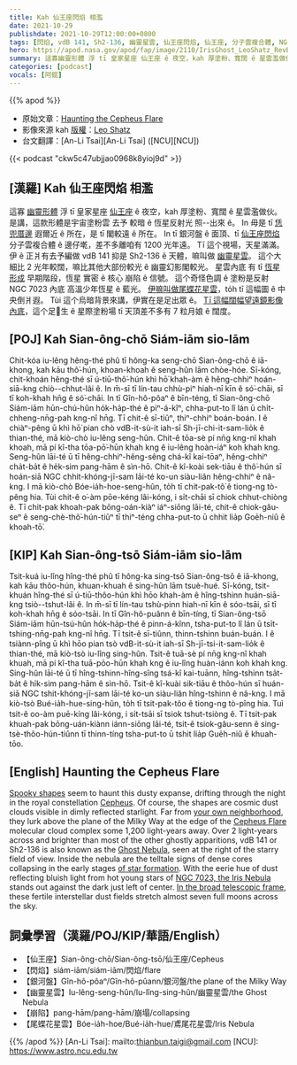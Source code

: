 ```yaml
---
title: Kah 仙王座閃焰 相濫
date: 2021-10-29
publishdate: 2021-10-29T12:00:00+0800
tags: [閃焰, vdB 141, Sh2-136, 幽靈星雲, 仙王座閃焰, 仙王座, 分子雲複合體, NGC 7023, 恆星形成, 恆星, 尾蝶花星雲]
hero: https://apod.nasa.gov/apod/fap/image/2110/IrisGhost_LeoShatz_RevB1024.jpg
summary: 這寡幽靈形體 浮 tī 皇家星座 仙王座 ê 夜空，kah 厚塗粉、寬闊 ê 星雲濫做伙。是講，這款形體是宇宙塗粉雲 去予 較暗 ê 恆星反射光 照--出來 ê。
categories: [podcast]
vocals: [阿錕]
---
```


{{% apod %}}

- 原始文章：[Haunting the Cepheus Flare](https://apod.nasa.gov/apod/ap211029.html)
- 影像來源 kah [版權][copyright]：[Leo Shatz](https://www.astrobin.com/users/spinlock/)
- 台文翻譯：[An-Li Tsai][An-Li Tsai] ([NCU][NCU])

{{< podcast "ckw5c47ubjjao0968k8yioj9d" >}}

## [漢羅] Kah 仙王座閃焰 相濫
這寡 [幽靈形體][Spooky shapes] 浮 tī 皇家星座 [仙王座][Cepheus] ê 夜空，kah 厚塗粉、寬闊 ê 星雲濫做伙。
是講，這款形體是宇宙塗粉雲 去予 較暗 ê 恆星反射光 照--出來 ê。
In 毋是 tī [恁兜厝邊][your own neighborhood] 遐爾近 ê 所在，是 tī 閣較遠 ê 所在。
In tī 銀河盤 ê 面頂、tī [仙王座閃焰][Cepheus Flare] 分子雲複合體 ê 邊仔墘，差不多離咱有 1200 光年遠。
Tī 這个視場，天星滿滿。
伊 ê 正爿有去予編做 vdB 141 抑是 Sh2-136 ê 天體，嘛叫做 [幽靈星雲][Ghost Nebula]。
這个大細比 2 光年較闊，嘛比其他大部份較光 ê 幽靈幻影閣較光。
星雲內底 有 tī [恆星形成][of star formation] 早期階段，恆星 實密 ê 核心 崩陷 ê 信號。
這个奇怪色調 ê 塗粉是反射 NGC 7023 內底 高溫少年恆星 ê 藍光。
[伊嘛叫做尾蝶花星雲][NGC 7023, the Iris Nebula t]，to̍h tī 這幅圖 ê 中央倒爿遐。
Tùi 這个烏暗背景來講，伊實在是足出眾 ê。
[Tī 這幅闊幅望遠鏡影像內底][In the broad telescopic frame]，這个足𠢕生 ê 星際塗粉場 tī 天頂差不多有 7 粒月娘 ê 闊度。

## [POJ] Kah Sian-ông-chō Siám-iām sio-lām
Chit-kóa iu-lêng hêng-thé phû tī hông-ka seng-chō Sian-ông-chō ê iā-khong, kah kāu thô͘-hún, khoan-khoah ê seng-hûn lām chòe-hóe.
Sī-kóng, chit-khoán hêng-thé sī ú-tiū-thô͘-hún khì hō͘ khah-àm ê hêng-chhiⁿ hoán-siā-kng chiò--chhut-lâi ê.
In m̄-sī tī lín-tau chhù-piⁿ hiah-nī kīn ê só͘-chāi, sī tī koh-khah hn̄g ê só͘-chāi.
In tī Gîn-hô-pôaⁿ ê bīn-téng, tī Sian-ông-chō Siám-iām hūn-chú-hûn ho̍k-ha̍p-thé ê piⁿ-á-kîⁿ, chha-put-to lî lán ū chi̍t-chheng-nn̄g-pah kng-nî hn̄g.
Tī chit-ê sī-tiûⁿ, thiⁿ-chhiⁿ boán-boán.
I ê chiàⁿ-pêng ū khì hō͘ pian chò vdB-it-sù-it iah-sī Sh-jī-chi-it-sam-lio̍k ê thian-thé, mā kiò-chò iu-lêng seng-hûn.
Chit-ê tōa-sè pí nn̄g kng-nî khah khoah, mā pí kî-tha tōa-pō͘-hūn khah kng ê iu-lêng hoàn-iáⁿ koh khah kng.
Seng-hûn lāi-té ū tī hêng-chhiⁿ-hêng-sêng chá-kî kai-tōaⁿ, hêng-chhiⁿ cha̍t-ba̍t ê he̍k-sim pang-hām ê sìn-hō.
Chit-ê kî-koài sek-tiāu ê thô͘-hún sī hoán-siā NGC chhit-khóng-jī-sam lāi-té ko-un siàu-liân hêng-chhiⁿ ê nâ-kng.
I mā kiò-chò Bóe-ia̍h-hoe-seng-hûn, to̍h tī chit-pak-tô͘ ê tiong-ng tò-pêng hia.
Tùi chit-ê o͘-àm pōe-kéng lâi-kóng, i si̍t-chāi sī chiok chhut-chiòng ê.
Tī chit-pak khoah-pak bōng-oán-kiàⁿ iáⁿ-siōng lāi-té, chit-ê chiok-gâu-seⁿ ê seng-chè-thô͘-hún-tiûⁿ tī thiⁿ-téng chha-put-to ū chhit lia̍p Goe̍h-niû ê khoah-tō͘.

## [KIP] Kah Sian-ông-tsō Siám-iām sio-lām
Tsit-kuá iu-lîng hîng-thé phû tī hông-ka sing-tsō Sian-ông-tsō ê iā-khong, kah kāu thôo-hún, khuan-khuah ê sing-hûn lām tsuè-hué.
Sī-kóng, tsit-khuán hîng-thé sī ú-tiū-thôo-hún khì hōo khah-àm ê hîng-tshinn huán-siā-kng tsiò--tshut-lâi ê.
In m̄-sī tī lín-tau tshù-pinn hiah-nī kīn ê sóo-tsāi, sī tī koh-khah hn̄g ê sóo-tsāi.
In tī Gîn-hô-puânn ê bīn-tíng, tī Sian-ông-tsō Siám-iām hūn-tsú-hûn ho̍k-ha̍p-thé ê pinn-á-kînn, tsha-put-to lî lán ū tsi̍t-tshing-nn̄g-pah kng-nî hn̄g.
Tī tsit-ê sī-tiûnn, thinn-tshinn buán-buán.
I ê tsiànn-pîng ū khì hōo pian tsò vdB-it-sù-it iah-sī Sh-jī-tsi-it-sam-lio̍k ê thian-thé, mā kiò-tsò iu-lîng sing-hûn.
Tsit-ê tuā-sè pí nn̄g kng-nî khah khuah, mā pí kî-tha tuā-pōo-hūn khah kng ê iu-lîng huàn-iánn koh khah kng.
Sing-hûn lāi-té ū tī hîng-tshinn-hîng-sîng tsá-kî kai-tuānn, hîng-tshinn tsa̍t-ba̍t ê hi̍k-sim pang-hām ê sìn-hō.
Tsit-ê kî-kuài sik-tiāu ê thôo-hún sī huán-siā NGC tshit-khóng-jī-sam lāi-té ko-un siàu-liân hîng-tshinn ê nâ-kng.
I mā kiò-tsò Bué-ia̍h-hue-sing-hûn, to̍h tī tsit-pak-tôo ê tiong-ng tò-pîng hia.
Tuì tsit-ê oo-àm puē-kíng lâi-kóng, i si̍t-tsāi sī tsiok tshut-tsiòng ê.
Tī tsit-pak khuah-pak bōng-uán-kiànn iánn-siōng lāi-té, tsit-ê tsiok-gâu-senn ê sing-tsè-thôo-hún-tiûnn tī thinn-tíng tsha-put-to ū tshit lia̍p Gue̍h-niû ê khuah-tōo.

## [English] Haunting the Cepheus Flare
[Spooky shapes][Spooky shapes] seem to haunt this dusty expanse, drifting through the night in the royal constellation [Cepheus][Cepheus].
Of course, the shapes are cosmic dust clouds visible in dimly reflected starlight.
Far from [your own neighborhood][your own neighborhood], they lurk above the plane of the Milky Way at the edge of the [Cepheus Flare][Cepheus Flare] molecular cloud complex some 1,200 light-years away.
Over 2 light-years across and brighter than most of the other ghostly apparitions, vdB 141 or Sh2-136 is also known as the [Ghost Nebula][Ghost Nebula], seen at the right of the starry field of view.
Inside the nebula are the telltale signs of dense cores collapsing in the early stages [of star formation][of star formation].
With the eerie hue of dust reflecting bluish light from hot young stars of [NGC 7023, the Iris Nebula][NGC 7023, the Iris Nebula e] stands out against the dark just left of center.
[In the broad telescopic frame][In the broad telescopic frame], these fertile interstellar dust fields stretch almost seven full moons across the sky.


## 詞彙學習（漢羅/POJ/KIP/華語/English）
- 【仙王座】Sian-ông-chō/Sian-ông-tsō/仙王座/Cepheus
- 【閃焰】siám-iām/siám-iām/閃焰/flare
- 【銀河盤】Gîn-hô-pôaⁿ/Gîn-hô-pûann/銀河盤/the plane of the Milky Way
- 【幽靈星雲】Iu-lêng-seng-hûn/Iu-lîng-sing-hûn/幽靈星雲/the Ghost Nebula
- 【崩陷】pang-hām/pang-hām/崩塌/collapsing
- 【尾蝶花星雲】Bóe-ia̍h-hoe/Bué-ia̍h-hue/鳶尾花星雲/Iris Nebula



{{% /apod %}}
[An-Li Tsai]: mailto:thianbun.taigi@gmail.com
[NCU]: https://www.astro.ncu.edu.tw

[copyright]: https://apod.nasa.gov/apod/fap/lib/about_apod.html#srapply

[Spooky shapes]:https://exoplanets.nasa.gov/alien-worlds/galaxy-of-horrors/
[Cepheus]:http://www.dibonsmith.com/cep_con.htm
[your own neighborhood]:https://solarsystem.nasa.gov/news/1546/sinister-solar-system/
[Cepheus Flare]:http://arxiv.org/abs/0809.4761
[Ghost Nebula]:https://apod.nasa.gov/apod/ap111031.html
[of star formation]:https://www.jwst.nasa.gov/content/science/birth.html
[NGC 7023, the Iris Nebula e]:https://apod.nasa.gov/apod/ap210903.html
[NGC 7023, the Iris Nebula t]:https://apod.tw/daily/20210903/
[In the broad telescopic frame]:https://www.astrobin.com/b8gftp/C/
